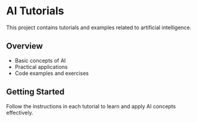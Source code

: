 # AI Tutorials

This project contains tutorials and examples related to artificial intelligence.

## Overview

- Basic concepts of AI
- Practical applications
- Code examples and exercises

## Getting Started

Follow the instructions in each tutorial to learn and apply AI concepts effectively.